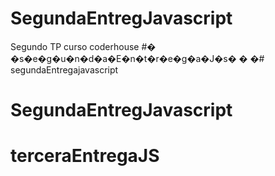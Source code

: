 # SegundaEntregJavascript
Segundo TP curso coderhouse
#� �s�e�g�u�n�d�a�E�n�t�r�e�g�a�J�s�
�
�# segundaEntregajavascript
# SegundaEntregJavascript
# terceraEntregaJS
